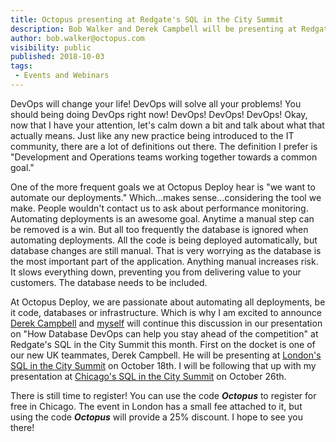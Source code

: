 ```yaml
---
title: Octopus presenting at Redgate's SQL in the City Summit 
description: Bob Walker and Derek Campbell will be presenting at Redgate's SQL in the City Summit this month in London and Chicago on how database DevOps can help you stay ahead of the competition.
author: bob.walker@octopus.com
visibility: public
published: 2018-10-03
tags:
 - Events and Webinars
---
```


DevOps will change your life!  DevOps will solve all your problems!  You should being doing DevOps right now! DevOps! DevOps! DevOps!  Okay, now that I have your attention, let's calm down a bit and talk about what that actually means.  Just like any new practice being introduced to the IT community, there are a lot of definitions out there.  The definition I prefer is "Development and Operations teams working together towards a common goal."  

One of the more frequent goals we at Octopus Deploy hear is "we want to automate our deployments."  Which...makes sense...considering the tool we make.  People wouldn't contact us to ask about performance monitoring.  Automating deployments is an awesome goal.  Anytime a manual step can be removed is a win.  But all too frequently the database is ignored when automating deployments.  All the code is being deployed automatically, but database changes are still manual.  That is very worrying as the database is the most important part of the application.  Anything manual increases risk.  It slows everything down, preventing you from delivering value to your customers.  The database needs to be included.

At Octopus Deploy, we are passionate about automating all deployments, be it code, databases or infrastructure.  Which is why I am excited to announce [Derek Campbell](https://twitter.com/octoderek) and [myself](https://twitter.com/codeapertureio) will continue this discussion in our presentation on "How Database DevOps can help you stay ahead of the competition" at Redgate's SQL in the City Summit this month.  First on the docket is one of our new UK teammates, Derek Campbell.  He will be presenting at [London's SQL in the City Summit](https://www.red-gate.com/hub/events/redgate-events/sqlinthecity-summit/london) on October 18th.   I will be following that up with my presentation at [Chicago's SQL in the City Summit](https://www.red-gate.com/hub/events/redgate-events/sqlinthecity-summit/chicago) on October 26th.

There is still time to register!  You can use the code _**Octopus**_ to register for free in Chicago.  The event in London has a small fee attached to it, but using the code _**Octopus**_ will provide a 25% discount.  I hope to see you there!